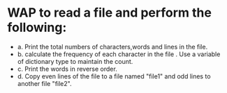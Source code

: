 # WAP to read a file and perform the following:
- a. Print the total numbers of characters,words and lines in the file.
- b. calculate the frequency of each character in the file . Use a variable of dictionary type to maintain the count.
- c. Print the words in reverse order.
- d. Copy even lines of the file to a file named "file1" and odd lines to another file "file2".
